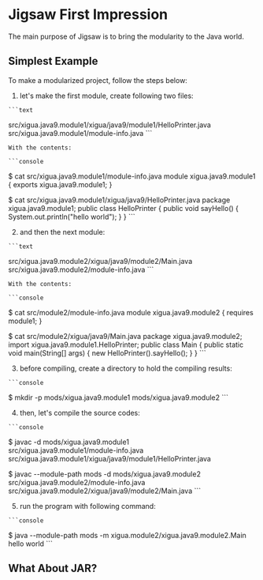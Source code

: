 # Jigsaw First Impression

The main purpose of Jigsaw is to bring the modularity to the Java world.

## Simplest Example

To make a modularized project, follow the steps below:

  1. let's make the first module, create following two files:
  
    ```text
  src/xigua.java9.module1/xigua/java9/module1/HelloPrinter.java
  src/xigua.java9.module1/module-info.java
    ```
  
    With the contents:
    
    ```console
  $ cat src/xigua.java9.module1/module-info.java
  module xigua.java9.module1 {
      exports xigua.java9.module1;
  }

  $ cat src/xigua.java9.module1/xigua/java9/HelloPrinter.java
  package xigua.java9.module1;
  public class HelloPrinter {
      public void sayHello() {
          System.out.println("hello world");
      }
  }
    ```
  
  2. and then the next module:
  
    ```text
  src/xigua.java9.module2/xigua/java9/module2/Main.java
  src/xigua.java9.module2/module-info.java
    ```
  
    With the contents:
  
    ```console
  $ cat src/module2/module-info.java
  module xigua.java9.module2 {
      requires module1;
  }
  
  $ cat src/module2/xigua/java9/Main.java
  package xigua.java9.module2;
  import xigua.java9.module1.HelloPrinter;
  public class Main {
      public static void main(String[] args) {
          new HelloPrinter().sayHello();
      }
  }
    ```
  
  3. before compiling, create a directory to hold the compiling results:
  
    ```console
  $ mkdir -p mods/xigua.java9.module1 mods/xigua.java9.module2
    ```
  
  4. then, let's compile the source codes:
  
    ```console
  $ javac -d mods/xigua.java9.module1 \
    src/xigua.java9.module1/module-info.java \
    src/xigua.java9.module1/xigua/java9/module1/HelloPrinter.java
  
  $ javac --module-path mods -d mods/xigua.java9.module2 \
    src/xigua.java9.module2/module-info.java \
    src/xigua.java9.module2/xigua/java9/module2/Main.java
    ```
  
  5. run the program with following command:
  
    ```console
  $ java --module-path mods -m xigua.module2/xigua.java9.module2.Main
  hello world
    ```

## What About JAR?
